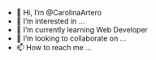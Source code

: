 - 👋 Hi, I’m @CarolinaArtero
- 👀 I’m interested in ...
- 🌱 I’m currently learning  Web Developer
- 💞️ I’m looking to collaborate on ...
- 📫 How to reach me ...

<!---
CarolinaArtero/CarolinaArtero is a ✨ special ✨ repository because its `README.md` (this file) appears on your GitHub profile.
You can click the Preview link to take a look at your changes.
--->
